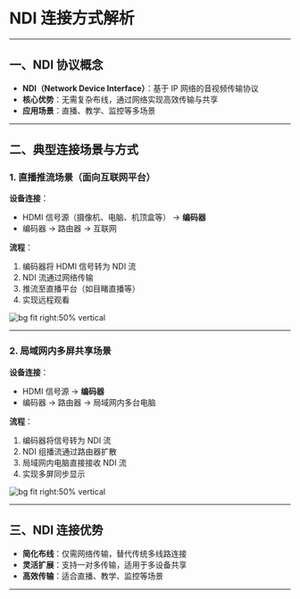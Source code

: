 
# NDI 连接方式解析

---

## 一、NDI 协议概念

- **NDI（Network Device Interface）**：基于 IP 网络的音视频传输协议
- **核心优势**：无需复杂布线，通过网络实现高效传输与共享
- **应用场景**：直播、教学、监控等多场景

---

## 二、典型连接场景与方式

### 1. 直播推流场景（面向互联网平台）

**设备连接**：
- HDMI 信号源（摄像机、电脑、机顶盒等） → **编码器**
- 编码器 → 路由器 → 互联网

**流程**：
1. 编码器将 HDMI 信号转为 NDI 流
2. NDI 流通过网络传输
3. 推流至直播平台（如目睹直播等）
4. 实现远程观看

![bg fit right:50% vertical](https://i.imgur.com/xxL7jur.webp)

---

### 2. 局域网内多屏共享场景

**设备连接**：
- HDMI 信号源 → **编码器**
- 编码器 → 路由器 → 局域网内多台电脑

**流程**：
1. 编码器将信号转为 NDI 流
2. NDI 组播流通过路由器扩散
3. 局域网内电脑直接接收 NDI 流
4. 实现多屏同步显示

![bg fit right:50% vertical](https://i.imgur.com/cpkb6d6.webp)

---

## 三、NDI 连接优势

- **简化布线**：仅需网络传输，替代传统多线路连接
- **灵活扩展**：支持一对多传输，适用于多设备共享
- **高效传输**：适合直播、教学、监控等场景

---

